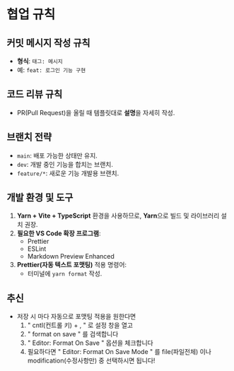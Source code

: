 # 협업 규칙

## 커밋 메시지 작성 규칙
- **형식**: `태그: 메시지` 
- 예: `feat: 로그인 기능 구현` 

## 코드 리뷰 규칙
- PR(Pull Request)을 올릴 때 템플릿대로 **설명**을 자세히 작성. 

## 브랜치 전략
- `main`: 배포 가능한 상태만 유지.
- `dev`: 개발 중인 기능을 합치는 브랜치.
- `feature/*`: 새로운 기능 개발용 브랜치.

## 개발 환경 및 도구
1. **Yarn + Vite + TypeScript** 환경을 사용하므로, **Yarn**으로 빌드 및 라이브러리 설치 권장.
2. **필요한 VS Code 확장 프로그램**:
   - Prettier
   - ESLint
   - Markdown Preview Enhanced
3. **Prettier(자동 텍스트 포맷팅)** 적용 명령어:
   - 터미널에 `yarn format` 작성.

## 추신
- 저장 시 마다 자동으로 포맷팅 적용을 원한다면 
   1. " cntl(컨트롤 키) + , " 로 설정 창을 열고
   2. " format on save " 를 검색합니다
   3. " Editor: Format On Save " 옵션을 체크합니다 
   4. 필요하다면 " Editor: Format On Save Mode " 를 file(파일전체) 이나 modification(수정사항만) 중 선택하시면 됩니다! 